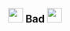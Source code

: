 <h2><img src="https://emojis.slackmojis.com/emojis/images/1626453694/47579/jojo.png?1626453694" width="30"/> Bad <img src="https://emojis.slackmojis.com/emojis/images/1626453694/47579/jojo.png?1626453694" width="30"/> </h2>
